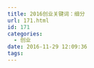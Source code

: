 ```yaml
---
title: 2016创业关键词：细分
url: 171.html
id: 171
categories:
  - 创业
date: 2016-11-29 12:09:36
tags:
---
```

